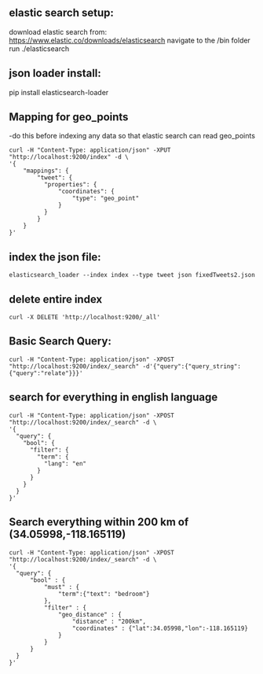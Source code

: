 ## elastic search setup:
download elastic search from: https://www.elastic.co/downloads/elasticsearch
navigate to the /bin folder
run ./elasticsearch

## json loader install:
pip install elasticsearch-loader

## Mapping for geo_points
-do this before indexing any data so that elastic search can read geo_points
```
curl -H "Content-Type: application/json" -XPUT "http://localhost:9200/index" -d \
'{
    "mappings": {
        "tweet": {
          "properties": {
              "coordinates": {
                  "type": "geo_point"
              }
          }
        }
    }
}'
```

## index the json file:
```
elasticsearch_loader --index index --type tweet json fixedTweets2.json
```

## delete entire index
```
curl -X DELETE 'http://localhost:9200/_all'
```

## Basic Search Query:
```
curl -H "Content-Type: application/json" -XPOST "http://localhost:9200/index/_search" -d'{"query":{"query_string":{"query":"relate"}}}'
```

## search for everything in english language
```
curl -H "Content-Type: application/json" -XPOST "http://localhost:9200/index/_search" -d \
'{
  "query": {
    "bool": {
      "filter": {
        "term": {
          "lang": "en"
        }
      }
    }
  }
}'
```

## Search everything within 200 km of (34.05998,-118.165119)
```
curl -H "Content-Type: application/json" -XPOST "http://localhost:9200/index/_search" -d \
'{
  "query": {
      "bool" : {
          "must" : {
              "term":{"text": "bedroom"}
          },
          "filter" : {
              "geo_distance" : {
                  "distance" : "200km",
                  "coordinates" : {"lat":34.05998,"lon":-118.165119}
              }
          }
      }
  }
}'
```
